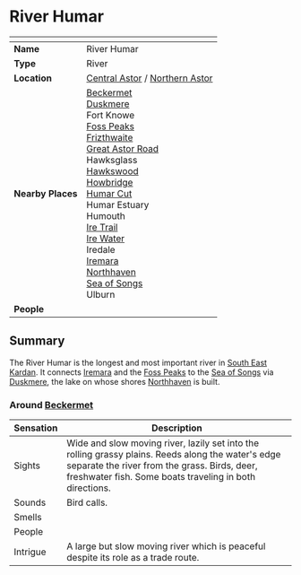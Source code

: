# River Humar

| []() | |
| --- | --- |
| **Name** | River Humar |
| **Type** | River |
| **Location** | [Central Astor](../regions/central-astor.md) / [Northern Astor](../regions/northern-astor.md) |
| **Nearby Places** | [Beckermet](../towns/beckermet.md)<br />[Duskmere](duskmere.md)<br />Fort Knowe<br />[Foss Peaks](../mountains/foss-peaks.md)<br />[Frizthwaite](../villages/frizthwaite.md)<br />[Great Astor Road](../roads/great-astor-road.md)<br />Hawksglass<br />[Hawkswood](../forests/hawkswood.md)<br />[Howbridge](../towns/howbridge.md)<br />[Humar Cut](../roads/humar-cut.md)<br />Humar Estuary<br />Humouth<br />[Ire Trail](../roads/ire-trail.md)<br />[Ire Water](ire-water.md)<br />Iredale<br />[Iremara](../mountains/iremara.md)<br />[Northhaven](../cities/northhaven.md)<br />[Sea of Songs](../seas/sea-of-songs.md)<br />Ulburn |
| **People** | |

## Summary

The River Humar is the longest and most important river in [South East Kardan](../regions/south-east-kardan.md). It connects [Iremara](../mountains/iremara.md) and the [Foss Peaks](../mountains/foss-peaks.md) to the [Sea of Songs](../seas/sea-of-songs.md) via [Duskmere](duskmere.md), the lake on whose shores [Northhaven](../cities/northhaven.md) is built.

### Around [Beckermet](../towns/beckermet.md)

| Sensation | Description |
| ---- | --- |
| Sights | Wide and slow moving river, lazily set into the rolling grassy plains. Reeds along the water's edge separate the river from the grass. Birds, deer, freshwater fish. Some boats traveling in both directions. |
| Sounds | Bird calls. |
| Smells | |
| People | |
| Intrigue | A large but slow moving river which is peaceful despite its role as a trade route. |

